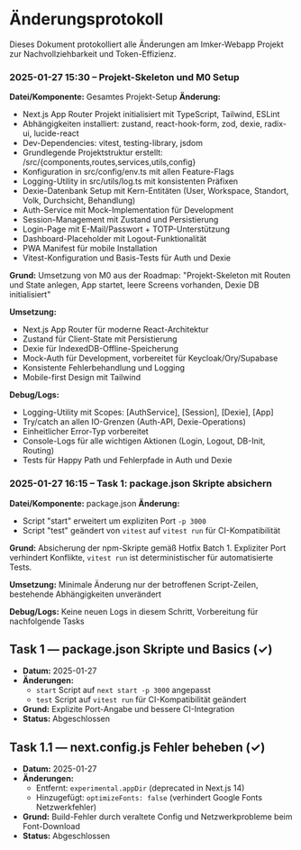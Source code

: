 # Änderungsprotokoll

Dieses Dokument protokolliert alle Änderungen am Imker-Webapp Projekt zur Nachvollziehbarkeit und Token-Effizienz.

### 2025-01-27 15:30 – Projekt-Skeleton und M0 Setup

**Datei/Komponente:** Gesamtes Projekt-Setup
**Änderung:** 
- Next.js App Router Projekt initialisiert mit TypeScript, Tailwind, ESLint
- Abhängigkeiten installiert: zustand, react-hook-form, zod, dexie, radix-ui, lucide-react
- Dev-Dependencies: vitest, testing-library, jsdom
- Grundlegende Projektstruktur erstellt: /src/{components,routes,services,utils,config}
- Konfiguration in src/config/env.ts mit allen Feature-Flags
- Logging-Utility in src/utils/log.ts mit konsistenten Präfixen
- Dexie-Datenbank Setup mit Kern-Entitäten (User, Workspace, Standort, Volk, Durchsicht, Behandlung)
- Auth-Service mit Mock-Implementation für Development
- Session-Management mit Zustand und Persistierung
- Login-Page mit E-Mail/Passwort + TOTP-Unterstützung
- Dashboard-Placeholder mit Logout-Funktionalität
- PWA Manifest für mobile Installation
- Vitest-Konfiguration und Basis-Tests für Auth und Dexie

**Grund:** 
Umsetzung von M0 aus der Roadmap: "Projekt-Skeleton mit Routen und State anlegen, App startet, leere Screens vorhanden, Dexie DB initialisiert"

**Umsetzung:** 
- Next.js App Router für moderne React-Architektur
- Zustand für Client-State mit Persistierung
- Dexie für IndexedDB-Offline-Speicherung
- Mock-Auth für Development, vorbereitet für Keycloak/Ory/Supabase
- Konsistente Fehlerbehandlung und Logging
- Mobile-first Design mit Tailwind

**Debug/Logs:** 
- Logging-Utility mit Scopes: [AuthService], [Session], [Dexie], [App]
- Try/catch an allen IO-Grenzen (Auth-API, Dexie-Operations)
- Einheitlicher Error-Typ vorbereitet
- Console-Logs für alle wichtigen Aktionen (Login, Logout, DB-Init, Routing)
- Tests für Happy Path und Fehlerpfade in Auth und Dexie

### 2025-01-27 16:15 – Task 1: package.json Skripte absichern

**Datei/Komponente:** package.json
**Änderung:** 
- Script "start" erweitert um expliziten Port `-p 3000`
- Script "test" geändert von `vitest` auf `vitest run` für CI-Kompatibilität

**Grund:** 
Absicherung der npm-Skripte gemäß Hotfix Batch 1. Expliziter Port verhindert Konflikte, `vitest run` ist deterministischer für automatisierte Tests.

**Umsetzung:** 
Minimale Änderung nur der betroffenen Script-Zeilen, bestehende Abhängigkeiten unverändert

**Debug/Logs:** 
Keine neuen Logs in diesem Schritt, Vorbereitung für nachfolgende Tasks

## Task 1 — package.json Skripte und Basics (✓)
- **Datum:** 2025-01-27
- **Änderungen:** 
  - `start` Script auf `next start -p 3000` angepasst
  - `test` Script auf `vitest run` für CI-Kompatibilität geändert
- **Grund:** Explizite Port-Angabe und bessere CI-Integration
- **Status:** Abgeschlossen

## Task 1.1 — next.config.js Fehler beheben (✓)
- **Datum:** 2025-01-27
- **Änderungen:**
  - Entfernt: `experimental.appDir` (deprecated in Next.js 14)
  - Hinzugefügt: `optimizeFonts: false` (verhindert Google Fonts Netzwerkfehler)
- **Grund:** Build-Fehler durch veraltete Config und Netzwerkprobleme beim Font-Download
- **Status:** Abgeschlossen